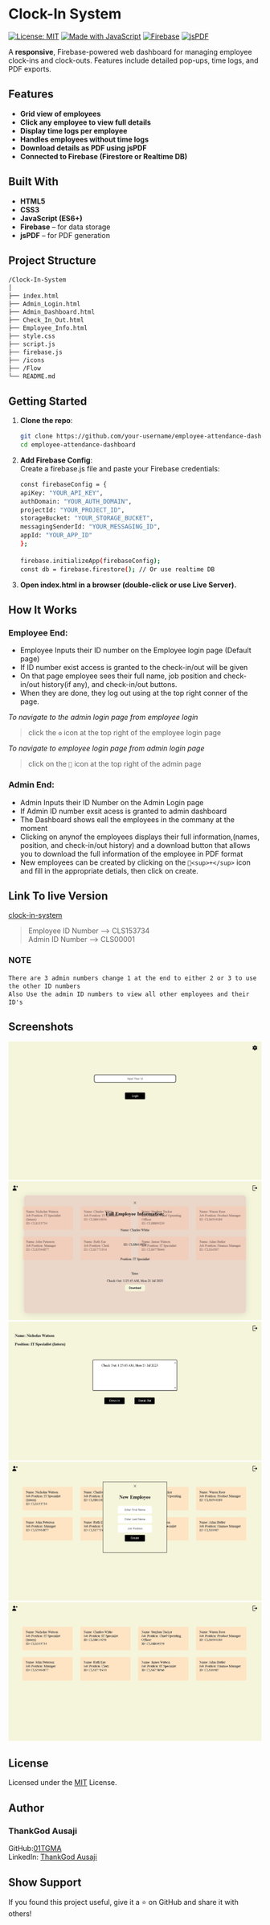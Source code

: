 
#  Clock-In System

[![License: MIT](https://img.shields.io/badge/License-MIT-blue.svg)](LICENSE)
[![Made with JavaScript](https://img.shields.io/badge/Made%20with-JavaScript-yellow)](https://developer.mozilla.org/en-US/docs/Web/JavaScript)
[![Firebase](https://img.shields.io/badge/Backend-Firebase-orange)](https://firebase.google.com/)
[![jsPDF](https://img.shields.io/badge/PDF-jsPDF-green)](https://github.com/parallax/jsPDF)

A **responsive**, Firebase-powered web dashboard for managing employee clock-ins and clock-outs. Features include detailed pop-ups, time logs, and PDF exports.



##  Features

-  **Grid view of employees**
-  **Click any employee to view full details**
-  **Display time logs per employee**
-  **Handles employees without time logs**
-  **Download details as PDF using jsPDF**
-  **Connected to Firebase (Firestore or Realtime DB)**



##  Built With

- **HTML5**  
- **CSS3**  
- **JavaScript (ES6+)**  
- **Firebase** – for data storage  
- **jsPDF** – for PDF generation  



## Project Structure

```plaintext
/Clock-In-System
│
├── index.html  
├── Admin_Login.html  
├── Admin_Dashboard.html  
├── Check_In_Out.html
├── Employee_Info.html       
├── style.css          
├── script.js          
├── firebase.js        
├── /icons
├── /Flow              
└── README.md
```


## Getting Started

1. **Clone the repo**:
   ```bash
   git clone https://github.com/your-username/employee-attendance-dashboard.git
   cd employee-attendance-dashboard
   ```

2. **Add Firebase Config**:  
Create a firebase.js file and paste your Firebase credentials:
    ```bash
    const firebaseConfig = {
    apiKey: "YOUR_API_KEY",
    authDomain: "YOUR_AUTH_DOMAIN",
    projectId: "YOUR_PROJECT_ID",
    storageBucket: "YOUR_STORAGE_BUCKET",
    messagingSenderId: "YOUR_MESSAGING_ID",
    appId: "YOUR_APP_ID"
    };

    firebase.initializeApp(firebaseConfig);
    const db = firebase.firestore(); // Or use realtime DB
    ```

3. **Open index.html in a browser (double-click or use Live Server).**  

## How It Works  

### Employee End: 
- Employee Inputs their ID number on the Employee login page (Default page)  
- If ID number exist access is granted to the check-in/out will be given  
- On that page employee sees their full name, job position and check-in/out history(if any), and check-in/out buttons. 
- When they are done, they  log out using at the top right conner of the page. 

*To navigate to the admin login page from employee login*  
> click the `⚙` icon at the top right of the employee login page  

*To navigate to employee login page from admin login page*  
> click on the `👥` icon at the top right of the admin page  

    
### Admin End:
- Admin Inputs their ID Number on the Admin Login page  
- If Admin ID number exsit acess is granted to admin dashboard  
- The Dashboard shows eall the employees in the commany at the moment  
- Clicking on anynof the employees displays their full information,(names, position, and check-in/out history) and a download button that allows you to download the full information of the employee in PDF format  
- New employees can be created by clicking on the `👤<sup>+</sup>` icon and fill in the appropriate detials, then click on create.  
    
## Link To live Version
[clock-in-system](clock-in-system.netlify.app)
>Employee ID Number --> CLS153734  
> Admin ID Number --> CLS00001
### NOTE
    There are 3 admin numbers change 1 at the end to either 2 or 3 to use the other ID numbers  
    Also Use the admin ID numbers to view all other employees and their ID's

## Screenshots
![Grid View](CLS-Images/Employee_Login.jpeg)
![Grid View](CLS-Images/Empolyee_Download_Info.jpeg)
![Grid View](CLS-Images/E_Out.jpeg)
![Grid View](CLS-Images/Create_New_Employee.jpeg)
![Grid View](CLS-Images/Admin_Dashboard.jpeg)

## License
Licensed under the [MIT](LICENSE) License.

## Author
### ThankGod Ausaji
GitHub:[01TGMA](https://github.com/01TGMA)  
LinkedIn: [ThankGod Ausaji](https://www.linkedin.com/in/thankgod-ausaji/)  

## Show Support
If you found this project useful, give it a ⭐ on GitHub and share it with others!